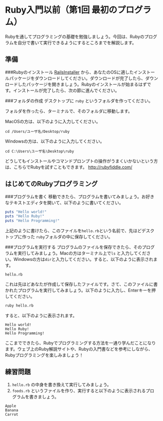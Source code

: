 Ruby入門以前（第1回 最初のプログラム）
===
Rubyを通してプログラミングの基礎を勉強しましょう。今回は、Rubyのプログラムを自分で書いて実行できるようにするところまでを解説します。

準備
-
###Rubyのインストール
[RailsInstaller](http://railsinstaller.org/en) から、あなたのOSに適したインストールパッケージをダウンロードしてください。ダウンロードが完了したら、ダウンロードしたパッケージを開きましょう。Rubyのインストールが始まるはずです。インストールが完了したら、次の節に進んでください。

###フォルダの作成
デスクトップに `ruby` というフォルダを作ってください。

フォルダを作ったら、ターミナルで、そのフォルダに移動します。

MacOSの方は、以下のように入力してください。
```
cd /Users/ユーザ名/Desktop/ruby
```
Windowsの方は、以下のように入力してください。
```
cd C:\Users\ユーザ名\Desktop\ruby
```

どうしてもインストールやコマンドプロンプトの操作がうまくいかないという方は、こちらでRubyを試すこともできます。
http://rubyfiddle.com/


はじめてのRubyプログラミング
-

###プログラムを書く
移動できたら、プログラムを書いてみましょう。お好きなテキストエディタを開いて、以下のように書いてください。
```ruby
puts "Hello world!"
puts "Hello Ruby!"
puts "Hello Programming!"
```
上記のように書けたら、このファイルを`hello.rb`という名前で、先ほどデスクトップに作った `ruby`フォルダの中に保存してください。

###プログラムを実行する
プログラムのファイルを保存できたら、そのプログラムを実行してみましょう。Macの方はターミナル上で`ls`
と入力してください。Windowsの方は`dir`と入力してください。すると、以下のように表示されます。
```
hello.rb
```
これは先ほどあなたが作成して保存したファイルです。さて、このファイルに書かれたプログラムを実行してみましょう。以下のように入力し、Enterキーを押してください。
```sh
ruby hello.rb
```
すると、以下のように表示されます。
```
Hello world!
Hello Ruby!
Hello Programming!
```
ここまでできたら、Rubyでプログラミングする方法を一通り学んだことになります。ウェブ上のRuby解説サイトや、Rubyの入門書などを参考にしながら、Rubyプログラミングを楽しみましょう！

練習問題
-
1. `hello.rb` の中身を書き換えて実行してみましょう。
2. `foods.rb` というファイルを作り、実行すると以下のように表示されるプログラムを書きましょう。

```
Apple
Banana
Carrot
```
